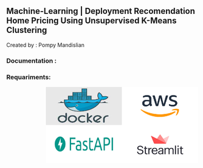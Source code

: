 ## Machine-Learning | Deployment Recomendation Home Pricing Using Unsupervised K-Means Clustering

Created by : Pompy Mandislian

<h3> Documentation : <h3/>

Requariments:
<p>
  <img align="right" src="Image/aws.png" width="200" height="100" />
  <img align="right" src="Image/docker.jpg" width="200" height="100" />
  <img align="right" src="Image/streamlit.png" width="200" height="100" />
  <img align="right" src="Image/fastapi.png" width="200" height="100" />
<p>
